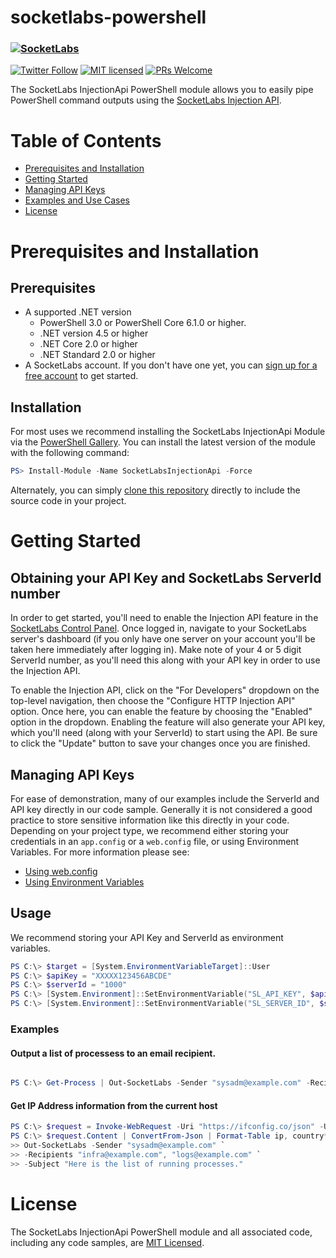 # socketlabs-powershell
### [![SocketLabs](https://www.socketlabs.com/assets/logo-dark-sm.png)](https://www.socketlabs.com) 
[![Twitter Follow](https://img.shields.io/twitter/follow/socketlabs.svg?style=social&label=Follow)](https://twitter.com/socketlabs) [![MIT licensed](https://img.shields.io/badge/license-MIT-blue.svg)](./LICENSE) [![PRs Welcome](https://img.shields.io/badge/PRs-welcome-brightgreen.svg)](https://github.com/socketlabs/socketlabs-csharp/blob/master/CONTRIBUTING.md)
<!--
[![GitHub contributors](https://img.shields.io/github/contributors/socketlabs/csharp-socketlabs.svg)](https://github.com/socketlabs/csharp-socketlabs/graphs/contributors)
-->

The SocketLabs InjectionApi PowerShell module allows you to easily pipe PowerShell command outputs using the [SocketLabs Injection API](https://www.socketlabs.com/api-reference/injection-api/).  

# Table of Contents
* [Prerequisites and Installation](#prerequisites-and-installation)
* [Getting Started](#getting-started)
* [Managing API Keys](#managing-api-keys)
* [Examples and Use Cases](#examples-and-use-cases)
* [License](#license)

# Prerequisites and Installation
## Prerequisites
* A supported .NET version
  * PowerShell 3.0 or PowerShell Core 6.1.0 or higher. 
  * .NET version 4.5 or higher
  * .NET Core 2.0 or higher
  * .NET Standard 2.0 or higher
* A SocketLabs account. If you don't have one yet, you can 
[sign up for a free account](https://signup.socketlabs.com/step-1?plan=free) 
to get started.

## Installation
For most uses we recommend installing the SocketLabs InjectionApi Module via the 
[PowerShell Gallery](https://www.powershellgallery.com/packages/SocketLabsInjectionApi). 
You can install the latest version of the module with the following command:

```powershell
PS> Install-Module -Name SocketLabsInjectionApi -Force
```

Alternately, you can simply [clone this repository](https://github.com/socketlabs/socketlabs-powershell.git) 
directly to include the source code in your project.

# Getting Started
## Obtaining your API Key and SocketLabs ServerId number
In order to get started, you'll need to enable the Injection API feature in the 
[SocketLabs Control Panel](https://cp.socketlabs.com). Once logged in, navigate 
to your SocketLabs server's dashboard (if you only have one server on your account
you'll be taken here immediately after logging in). Make note of your 4 or 5 digit
ServerId number, as you'll need this along with your API key in order to use the 
Injection API. 

To enable the Injection API, click on the "For Developers" dropdown on the 
top-level navigation, then choose the "Configure HTTP Injection API" option. 
Once here, you can enable the feature by choosing the "Enabled" option in the
dropdown. Enabling the feature will also generate your API key, which you'll 
need (along with your ServerId) to start using the API. Be sure to click the 
"Update" button to save your changes once you are finished.


## Managing API Keys
For ease of demonstration, many of our examples include the ServerId and API 
key directly in our code sample. Generally it is not considered a good practice 
to store sensitive information like this directly in your code. Depending on 
your project type, we recommend either storing your credentials in an `app.config`
or a `web.config` file, or using Environment Variables. For more information please see: 

* [Using web.config](https://docs.microsoft.com/en-us/aspnet/identity/overview/features-api/best-practices-for-deploying-passwords-and-other-sensitive-data-to-aspnet-and-azure)
* [Using Environment Variables](https://docs.microsoft.com/en-us/dotnet/api/system.environment.getenvironmentvariable)

## Usage

We recommend storing your API Key and ServerId as environment variables.

```powershell
PS C:\> $target = [System.EnvironmentVariableTarget]::User
PS C:\> $apiKey = "XXXXX123456ABCDE"
PS C:\> $serverId = "1000"
PS C:\> [System.Environment]::SetEnvironmentVariable("SL_API_KEY", $apiKey, $target)
PS C:\> [System.Environment]::SetEnvironmentVariable("SL_SERVER_ID", $serverId, $target)
```

### Examples

#### Output a list of processess to an email recipient.
```powershell

PS C:\> Get-Process | Out-SocketLabs -Sender "sysadm@example.com" -Recipients "infra@example.com", "logs@example.com" -Subject "Here is the list of running processes."
```

#### Get IP Address information from the current host
```powershell
PS C:\> $request = Invoke-WebRequest -Uri "https://ifconfig.co/json" -UseBasicParsing
PS C:\> $request.Content | ConvertFrom-Json | Format-Table ip, country*, hostname | 
>> Out-SocketLabs -Sender "sysadm@example.com" `
>> -Recipients "infra@example.com", "logs@example.com" `
>> -Subject "Here is the list of running processes."
```



# License
The SocketLabs InjectionApi PowerShell module and all associated code, including any code 
samples, are [MIT Licensed](https://github.com/socketlabs/socketlabs-csharp/blob/master/LICENSE.MD).